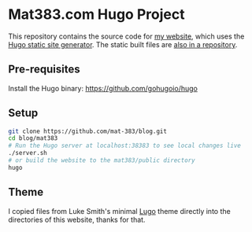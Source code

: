 # Mat383.com Hugo Project
This repository contains the source code for [my website](https://mat383.com), which uses the [Hugo static site generator](https://gohugo.io/).
The static built files are [also in a repository](https://github.com/mat-383/mat383.github.io).
## Pre-requisites
Install the Hugo binary: https://github.com/gohugoio/hugo
## Setup
```bash
git clone https://github.com/mat-383/blog.git
cd blog/mat383
# Run the Hugo server at localhost:38383 to see local changes live
./server.sh
# or build the website to the mat383/public directory
hugo
```
## Theme
I copied files from Luke Smith's minimal [Lugo](https://github.com/LukeSmithxyz/lugo) theme directly into the directories of this website, thanks for that.
